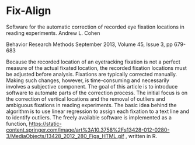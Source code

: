 # Fix-Align

Software for the automatic correction of recorded eye fixation locations in reading experiments.
Andrew L. Cohen

Behavior Research Methods
September 2013, Volume 45, Issue 3, pp 679-683

Because the recorded location of an eyetracking fixation is not a perfect measure of the actual fixated location, the recorded fixation locations must be adjusted before analysis. Fixations are typically corrected manually. Making such changes, however, is time-consuming and necessarily involves a subjective component. The goal of this article is to introduce software to automate parts of the correction process. The initial focus is on the correction of vertical locations and the removal of outliers and ambiguous fixations in reading experiments. The basic idea behind the algorithm is to use linear regression to assign each fixation to a text line and to identify outliers. The freely available software is implemented as a function, https://static-content.springer.com/image/art%3A10.3758%2Fs13428-012-0280-3/MediaObjects/13428_2012_280_Figa_HTML.gif , written in R.
